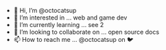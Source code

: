 - 👋 Hi, I’m @octocatsup
- 👀 I’m interested in ... web and game dev
- 🌱 I’m currently learning ... see 2
- 💞️ I’m looking to collaborate on ... open source docs
- 📫 How to reach me ... @octocatsup on 🐦

<!---
octocatsup/octocatsup is a ✨ special ✨ repository because its `README.md` (this file) appears on your GitHub profile.
You can click the Preview link to take a look at your changes.
--->
